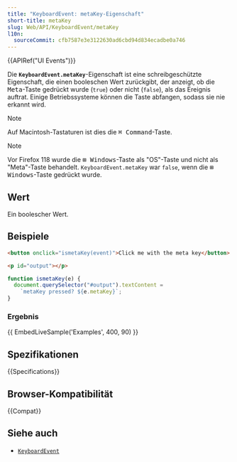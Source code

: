 ```yaml
---
title: "KeyboardEvent: metaKey-Eigenschaft"
short-title: metaKey
slug: Web/API/KeyboardEvent/metaKey
l10n:
  sourceCommit: cfb7587e3e3122630ad6cbd94d834ecadbe0a746
---
```


{{APIRef("UI Events")}}

Die **`KeyboardEvent.metaKey`**-Eigenschaft ist eine schreibgeschützte Eigenschaft, die einen booleschen Wert zurückgibt, der anzeigt, ob die <kbd>Meta</kbd>-Taste gedrückt wurde (`true`) oder nicht (`false`), als das Ereignis auftrat. Einige Betriebssysteme können die Taste abfangen, sodass sie nie erkannt wird.

> [!NOTE]
> Auf Macintosh-Tastaturen ist dies die <kbd>⌘ Command</kbd>-Taste.

> [!NOTE]
> Vor Firefox 118 wurde die <kbd>⊞ Windows</kbd>-Taste als "OS"-Taste und nicht als "Meta"-Taste behandelt. `KeyboardEvent.metaKey` war `false`, wenn die <kbd>⊞ Windows</kbd>-Taste gedrückt wurde.

## Wert

Ein boolescher Wert.

## Beispiele

```html
<button onclick="ismetaKey(event)">Click me with the meta key</button>

<p id="output"></p>
```

```js
function ismetaKey(e) {
  document.querySelector("#output").textContent =
    `metaKey pressed? ${e.metaKey}`;
}
```

### Ergebnis

{{ EmbedLiveSample('Examples', 400, 90) }}

## Spezifikationen

{{Specifications}}

## Browser-Kompatibilität

{{Compat}}

## Siehe auch

- [`KeyboardEvent`](/de/docs/Web/API/KeyboardEvent)
